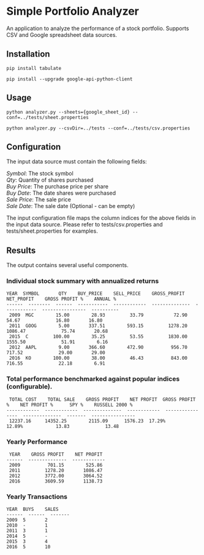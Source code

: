 # Simple Portfolio Analyzer

An application to analyze the performance of a stock portfolio. Supports CSV and Google spreadsheet data sources.

## Installation
```pip install tabulate```

```pip install --upgrade google-api-python-client```

## Usage
```python analyzer.py --sheets={google_sheet_id} --conf=../tests/sheet.properties```

```python analyzer.py --csvDir=../tests --conf=../tests/csv.properties```

## Configuration
The input data source must contain the following fields:

_Symbol_: The stock symbol  
_Qty_: Quantity of shares purchased  
_Buy Price_: The purchase price per share  
_Buy Date_: The date shares were purchased  
_Sale Price_: The sale price  
_Sale Date_: The sale date (Optional - can be empty)

The input configuration file maps the column indices for the above fields in the input data source. Please refer to tests/csv.properties and tests/sheet.properties for examples.

## Results
The output contains several useful components.

### Individual stock summary with annualized returns

```
YEAR  SYMBOL       QTY    BUY_PRICE    SELL_PRICE    GROSS_PROFIT    NET_PROFIT    GROSS PROFIT %    ANNUAL %
------  --------  ------  -----------  ------------  --------------  ------------  ----------------  ----------
 2009  MGC        15.00        28.93         33.79           72.90         54.67             16.80       16.80
 2011  GOOG        5.00       337.51        593.15         1278.20       1086.47             75.74       20.68
 2015  C         100.00        35.25         53.55         1830.00       1555.50             51.91        6.16
 2012  AAPL        9.00       366.60        472.90          956.70        717.52             29.00       29.00
 2016  KO        100.00        38.00         46.43          843.00        716.55             22.18        6.91
 ```

### Total performance benchmarked against popular indices (configurable).

```
 TOTAL COST    TOTAL SALE    GROSS PROFIT    NET PROFIT  GROSS PROFIT %    NET PROFIT %      SPY %    RUSSELL 2000 %
------------  ------------  --------------  ------------  ----------------  --------------  -------  ----------------
 12237.16     14352.25        2115.09      1576.23  17.29%            12.89%            13.83             13.48
 ```
### Yearly Performance

```
 YEAR    GROSS PROFIT    NET PROFIT
------  --------------  ------------
 2009          701.15        525.86
 2011         1278.20       1086.47
 2012         3772.00       3064.52
 2016         3609.59       1138.73
```

### Yearly Transactions

```
YEAR  BUYS    SALES
------  ------  -------
2009  5       2
2010  -       1
2011  3       1
2014  5       -
2015  3       4
2016  5       10
```
